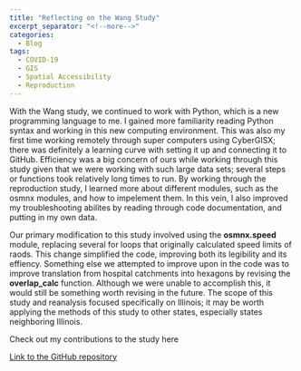 ```yaml
---
title: "Reflecting on the Wang Study"
excerpt_separator: "<!--more-->"
categories:
  - Blog
tags:
  - COVID-19
  - GIS
  - Spatial Accessibility
  - Reproduction
---
```

With the Wang study, we continued to work with Python, which is a new programming language to me. I gained more familiarity reading Python syntax and working in this new computing environment. This was also my first time working remotely through super computers using CyberGISX; there was definitely a learning curve with setting it up and connecting it to GitHub. Efficiency was a big concern of ours while working through this study given that we were working with such large data sets; several steps or functions took relatively long times to run. By working through the reproduction study, I learned more about different modules, such as the osmnx modules, and how to impelement them.
In this vein, I also improved my troubleshooting abilites by reading through code documentation, and putting in my own data.

Our primary modification to this study involved using the **osmnx.speed** module, replacing several for loops that originally calculated speed limits of raods. This change simplified the code, improving both its legibility and its effiency. Something else we attempted to improve upon in the code was to improve translation from hospital catchments into hexagons by revising the **overlap_calc** function. Although we were unable to accomplish this, it would still be something worth revising in the future. The scope of this study and reanalysis focused specifically on Illinois; it may be worth applying the methods of this study to other states, especially states neighboring Illinois.

Check out my contributions to the study here

[Link to the GitHub repository](https://github.com/sydalexander/RPr-Kang-2020)
